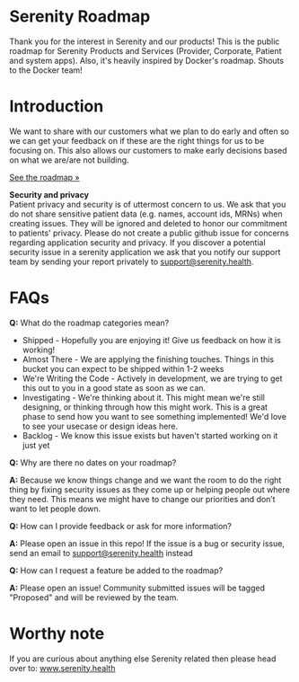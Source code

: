 # Serenity Roadmap

Thank you for the interest in Serenity and our products!
This is the public roadmap for Serenity Products and Services (Provider, Corporate, Patient and system apps). Also, it's heavily inspired by Docker's roadmap. Shouts to the Docker team!

# Introduction
We want to share with our customers what we plan to do early and often so we can get your feedback on if these are the right things for us to be focusing on. This also allows our customers to make early decisions based on what we are/are not building.

[See the roadmap »](https://github.com/orgs/serenity-health/projects/1)


**Security and privacy**  
Patient privacy and security is of uttermost concern to us. We ask that you do not share sensitive patient data (e.g. names, account ids, MRNs) when creating issues. They will be ignored and deleted to honor our commitment to patients' privacy.
Please do not create a public github issue for concerns regarding application security and privacy. If you discover a potential security issue in a serenity application we ask that you notify our support team by sending your report privately to support@serenity.health.


# FAQs

**Q:** What do the roadmap categories mean?
* Shipped - Hopefully you are enjoying it! Give us feedback on how it is working!
* Almost There - We are applying the finishing touches. Things in this bucket you can expect to be shipped within 1-2 weeks
* We're Writing the Code - Actively in development, we are trying to get this out to you in a good state as soon as we can.
* Investigating - We're thinking about it. This might mean we're still designing, or thinking through how this might work. This is a great phase to send how you want to see something implemented! We'd love to see your usecase or design ideas here.
* Backlog - We know this issue exists but haven't started working on it just yet

**Q:** Why are there no dates on your roadmap?

**A:** Because we know things change and we want the room to do the right thing by fixing security issues as they come up or helping people out where they need. This means we might have to change our priorities and don’t want to let people down. 

**Q:** How can I provide feedback or ask for more information?

**A:** Please open an issue in this repo! If the issue is a bug or security issue, send an email to support@serenity.health instead

**Q:** How can I request a feature be added to the roadmap?

**A:** Please open an issue! Community submitted issues will be tagged "Proposed" and will be reviewed by the team.


# Worthy note
If you are curious about anything else Serenity related then please head over to: www.serenity.health 

